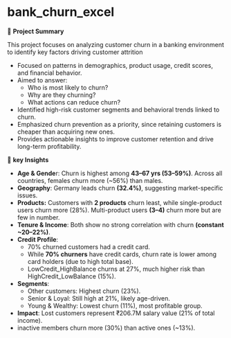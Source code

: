 # bank_churn_excel

📌 **Project Summary**

This project focuses on analyzing customer churn in a banking environment to identify key factors driving customer attrition
* Focused on patterns in demographics, product usage, credit scores, and financial behavior.
* Aimed to answer:
  * Who is most likely to churn?
  * Why are they churning?
  * What actions can reduce churn?
* Identified high-risk customer segments and behavioral trends linked to churn.
* Emphasized churn prevention as a priority, since retaining customers is cheaper than acquiring new ones.
* Provides actionable insights to improve customer retention and drive long-term profitability.


🔎 **key Insights**

* **Age & Gende**r: Churn is highest among **43–67 yrs (53–59%)**. Across all countries, females churn more (~56%) than males.
* **Geography**: Germany leads churn **(32.4%)**, suggesting market-specific issues.
* **Products:** Customers with **2 products** churn least, while single-product users churn more (28%). Multi-product users **(3–4)** churn more but are few in number.
* **Tenure & Income**: Both show no strong correlation with churn **(constant ~20–22%)**.
* **Credit Profile**:
  * 70% churned customers had a credit card.
  * While **70% churners** have credit cards, churn rate is lower among card holders (due to high total base).
  * LowCredit_HighBalance churns at 27%, much higher risk than HighCredit_LowBalance (15%).
* **Segments**:
  * Other customers: Highest churn (23%).
  * Senior & Loyal: Still high at 21%, likely age-driven.
  * Young & Wealthy: Lowest churn (11%), most profitable group.
* **Impact**: Lost customers represent ₹206.7M salary value (21% of total income).
* inactive members churn more (30%) than active ones (~13%).
